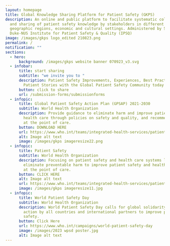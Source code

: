 ```yaml
---
layout: homepage
title: Global Knowledge Sharing Platform for Patient Safety (GKPS)
description: An online and public platform to facilitate systematic collection
  and sharing of patient safety knowledge by stakeholders in different
  geographic regions, economic and cultural settings. Administered by SingHealth
  Duke-NUS Institute for Patient Safety & Quality (IPSQ)
image: /images/gkps logo_edited 210823.png
permalink: /
notification: ""
sections:
  - hero:
      background: /images/gkps website banner 070923_v3.svg
  - infobar:
      title: start sharing
      subtitle: "we invite you to "
      description: Patient Safety Improvements, Experiences, Best Practices and
        Patient Stories with the Global Patient Safety Community today
      button: click to share
      url: /submission-forms/submissionforms
  - infopic:
      title: Global Patient Safety Action Plan (GPSAP) 2021-2030
      subtitle: World Health Organization
      description: Provide guidance to eliminate harm and improve patient safety in
        health care through policies on safety and quality, and recommendations
        at the point of care.
      button: DOWNLOAD HERE
      url: https://www.who.int/teams/integrated-health-services/patient-safety/policy/global-patient-safety-action-plan
      alt: Image alt text
      image: /images/gkps imageresize22.png
  - infopic:
      title: Patient Safety
      subtitle: World Health Organization
      description: Focusing on patient safety and health care systems linkages to
        eliminate preventable harm to improve patient safety and health outcomes
        at the point of care.
      button: CLICK HERE
      alt: Image alt text
      url: https://www.who.int/teams/integrated-health-services/patient-safety
      image: /images/gkps imageresize11.jpg
  - infopic:
      title: World Patient Safety Day
      subtitle: World Health Organization
      description: World Patient Safety Day calls for global solidarity and concerted
        action by all countries and international partners to improve patient
        safety.
      button: Click Here
      url: https://www.who.int/campaigns/world-patient-safety-day
      image: /images/2023 wpsd poster.jpg
      alt: Image alt text
---
```

